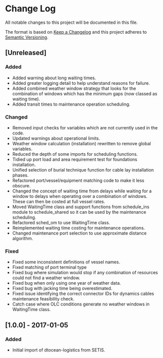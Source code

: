 # Change Log

All notable changes to this project will be documented in this file.

The format is based on [Keep a Changelog](http://keepachangelog.com/)
and this project adheres to [Semantic Versioning](http://semver.org/).

## [Unreleased]

### Added

- Added warning about long waiting times.
- Added greater logging detail to help understand reasons for failure.
- Added combined weather window strategy that looks for the combination of
  windows which has the minimum gaps (now classed as waiting time).
- Added transit times to maintenance operation scheduling.

### Changed

- Removed input checks for variables which are not currently used in the code.
- Updated warnings about operational limits.
- Weather window calculation (installation) rewritten to remove global
  variables.
- Reduced the depth of some imports for scheduling functions.
- Tidied up port load and area requirement test for foundations installation.
- Unified selection of burial technique function for cable lay installation
  phases.
- Refactored port/vessel/equipment matching code to make it less obscure.
- Changed the concept of waiting time from delays while waiting for a window
  to delays when operating over a combination of windows. These can then be
  costed at full vessel rates.
- Moved WaitingTime class and support functions from schedule_ins module to
  schedule_shared so it can be used by the maintenance scheduling.
- Refactored sched_om to use WaitingTime class.
- Reimplemented waiting time costing for maintenance operations.
- Changed maintenance port selection to use approximate distance algorithm.

### Fixed

- Fixed some inconsistent definitions of vessel names.
- Fixed matching of port terminal type
- Fixed bug where simulation would stop if any combination of resources could
  not find a weather window.
- Fixed bug when only using one year of weather data.
- Fixed bug with jacking time being overestimated.
- Fixed issue identifying the correct connector IDs for dynamics cables
  maintenance feasibility check.
- Catch case where OLC conditions generate no weather windows in WaitingTime
  class.

## [1.0.0] - 2017-01-05

### Added

- Initial import of dtocean-logistics from SETIS.



